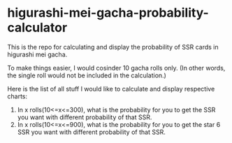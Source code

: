 # higurashi-mei-gacha-probability-calculator

This is the repo for calculating and display the probability of SSR cards in higurashi mei gacha.

To make things easier, I would cosinder 10 gacha rolls only. (In other words, the single roll
would not be included in the calculation.)

Here is the list of all stuff I would like to calculate and display respective charts:

1. In x rolls(10<=x<=300), what is the probability for you to get the SSR you want with different
probability of that SSR.
2. In x rolls(10<=x<=900), what is the probability for you to get the star 6 SSR you want with different
probability of that SSR.

